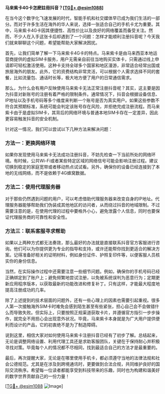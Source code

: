 **马来紫卡4G卡怎麽註冊抖音？[[TG💪+ @esim1088](https://t.me/s/esim1088)]**

在当今这个数字化飞速发展的时代，智能手机和社交媒体早已成为我们生活的一部分。而对于许多生活在海外的华人来说，选择一张适合自己的手机卡尤为重要。其中，马来紫卡4G卡因其便捷性、高性价比以及良好的网络覆盖而备受关注。然而，不少人在入手这张卡后却遇到了一个问题：怎样才能顺利注册抖音呢？今天我们就来聊聊这个问题，希望能帮助大家解决困扰。

首先，让我们简单了解一下马来紫卡4G卡的特点。马来紫卡是由马来西亚本地运营商提供的虚拟SIM卡服务，用户无需亲自前往当地购买实体卡，只需通过线上申请即可轻松激活使用。这种卡支持全球多个国家和地区漫游，非常适合经常出国或旅居海外的朋友。此外，它的资费结构非常灵活，可以根据个人需求选择不同的套餐，比如流量包、通话时长等，极大地方便了用户的日常通信需求。

那么，为什么会有用户反映使用马来紫卡无法正常注册抖音呢？其实，这主要是因为抖音对新账号的注册有着严格的限制条件。通常情况下，抖音会根据设备信息、IP地址以及手机号码等多个维度来判断一个账号是否为真实用户。如果这些参数不符合其预期标准，系统可能会判定该账号存在风险，并拒绝完成注册流程。而马来紫卡由于是虚拟SIM卡，其背后的网络环境与普通本地SIM卡存在一定差异，因此更容易触发抖音的安全机制。

针对这一情况，我们可以尝试以下几种方法来解决问题：

### 方法一：更换网络环境

如果你发现使用马来紫卡无法成功注册抖音，不妨先检查一下当前所处的网络环境。有时候，公共Wi-Fi或者某些特定区域的网络信号可能会影响注册过程。建议切换到稳定的家庭宽带或者移动热点试试看。另外，确保你的设备已经连接到了本地的无线网络，而不是依赖于4G蜂窝数据。

### 方法二：使用代理服务器

对于那些仍然遇到问题的用户，可以考虑借助代理服务器来改变自身的IP地址。代理服务器能够帮助我们伪装成其他地区的访问者，从而绕过抖音的地域限制。不过需要注意的是，在使用代理的过程中要格外小心，避免泄露个人信息，同时也要保证代理服务商的可靠性和安全性。

### 方法三：联系客服寻求帮助

如果以上两种方式都无法奏效，那么最好的办法就是直接联系抖音官方客服进行咨询。他们可以为你提供更为专业的指导和支持，或许还能帮你找到更适合的解决方案。记得准备好相关的证明材料，例如身份证件、护照复印件等，以便客服人员核实你的身份信息。

当然，在实际操作过程中还需要注意一些细节问题。例如，确保你的手机号码已经正确绑定到了账户上；避免频繁地尝试注册，以免被系统误判为恶意行为；定期更新应用程序版本，以获取最新的功能改进和修复补丁。只有这样，才能最大程度地提高注册成功的几率。

除了上述提到的技术层面的问题外，还有一些心理上的因素也需要引起重视。很多人第一次接触海外SIM卡时难免会感到陌生甚至有些紧张，担心自己会不会做错什么而导致失败。但实际上，只要按照正规渠道获取卡片，并遵循官方指引一步步操作，就完全不用担心会出现意外状况。毕竟，马来紫卡本身就是为广大用户提供便利而设计的产品，它的初衷绝不是为了制造障碍。

说到这里，相信大家对如何使用马来紫卡注册抖音已经有了初步了解。总结起来，无论是调整网络设置、利用代理工具还是求助客服团队，关键在于保持耐心并积极寻找对策。毕竟每个人的情况都不尽相同，找到最适合自己的方法才是最重要的。

最后，再次提醒大家，无论是在哪里使用手机卡，都必须遵守当地的法律法规和社会公德规范。尤其是在涉及到跨境通讯时，更要做到合法合规，共同维护良好的国际交流秩序。希望每一位读者都能享受到科技带来的乐趣，同时也为构建和谐美好的数字世界贡献自己的一份力量！

[[TG💪+ @esim1088](https://t.me/s/esim1088) ![Image](https://i.postimg.cc/4NQfJmqS/Snipaste-2025-05-13-00-14-12.png)]